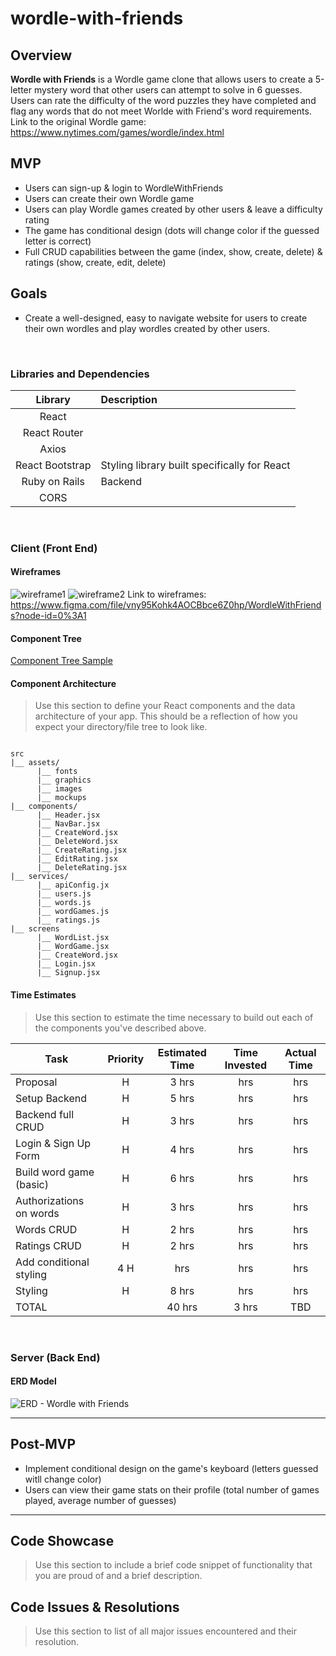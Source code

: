 # wordle-with-friends

## Overview

**Wordle with Friends** is a Wordle game clone that allows users to create a 5-letter mystery word that other users can attempt to solve in 6 guesses. Users can rate the difficulty of the word puzzles they have completed and flag any words that do not meet Worlde with Friend's word requirements. 
Link to the original Wordle game: https://www.nytimes.com/games/wordle/index.html
<br>

## MVP
- Users can sign-up & login to WordleWithFriends
- Users can create their own Wordle game 
- Users can play Wordle games created by other users & leave a difficulty rating
- The game has conditional design (dots will change color if the guessed letter is correct)
- Full CRUD capabilities between the game (index, show, create, delete) & ratings (show, create, edit, delete)

## Goals
- Create a well-designed, easy to navigate website for users to create their own wordles and play wordles created by other users. 

<br>

### Libraries and Dependencies

|     Library      | Description                                |
| :--------------: | :----------------------------------------- |
|      React       | |
|   React Router   | |
|   Axios          |  |
| React Bootstrap  | Styling library built specifically for React|
|    Ruby on Rails | Backend |
|    CORS          |  |

<br>

### Client (Front End)

#### Wireframes

![wireframe1](https://user-images.githubusercontent.com/91965654/155563100-bcc1e30d-0399-43e1-9e5b-91155edb03ed.png)
![wireframe2](https://user-images.githubusercontent.com/91965654/155563104-9df77f90-1afd-4a31-8d29-2fb8a41edc7c.png)
Link to wireframes: https://www.figma.com/file/vny95Kohk4AOCBbce6Z0hp/WordleWithFriends?node-id=0%3A1

#### Component Tree

[Component Tree Sample](https://gist.git.generalassemb.ly/davidtwhitlatch/414107e2560ae0bb65e233570f2fe056#file-component-tree-png)

#### Component Architecture

> Use this section to define your React components and the data architecture of your app. This should be a reflection of how you expect your directory/file tree to look like. 

``` structure

src
|__ assets/
      |__ fonts
      |__ graphics
      |__ images
      |__ mockups
|__ components/
      |__ Header.jsx
      |__ NavBar.jsx
      |__ CreateWord.jsx
      |__ DeleteWord.jsx
      |__ CreateRating.jsx
      |__ EditRating.jsx
      |__ DeleteRating.jsx
|__ services/
      |__ apiConfig.jx
      |__ users.js
      |__ words.js
      |__ wordGames.js
      |__ ratings.js
|__ screens
      |__ WordList.jsx
      |__ WordGame.jsx
      |__ CreateWord.jsx
      |__ Login.jsx
      |__ Signup.jsx

```

#### Time Estimates

> Use this section to estimate the time necessary to build out each of the components you've described above.

| Task                | Priority | Estimated Time | Time Invested | Actual Time |
| ------------------- | :------: | :------------: | :-----------: | :---------: |
| Proposal            |    H     |      3 hrs      |      hrs     |     hrs    |
| Setup  Backend      |    H     |      5 hrs      |      hrs     |     hrs    |
| Backend full CRUD   |    H     |      3 hrs      |      hrs     |     hrs    |
| Login & Sign Up Form|    H     |      4 hrs      |      hrs     |     hrs    |
| Build word game (basic)    |    H     |      6 hrs      |      hrs     |     hrs    |
| Authorizations on words|    H     |      3 hrs      |      hrs     |     hrs    |
| Words CRUD    |    H     |      2 hrs      |      hrs     |     hrs    |
| Ratings CRUD    |    H     |      2 hrs      |      hrs     |     hrs    |
| Add conditional styling    |    4 H     |      hrs      |      hrs     |     hrs    |
| Styling             |    H     |     8 hrs      |      hrs     |     hrs    |
| TOTAL               |          |     40 hrs      |     3 hrs     |     TBD     |

<br>

### Server (Back End)

#### ERD Model
![ERD - Wordle with Friends](https://user-images.githubusercontent.com/91965654/155542070-6e7add24-e88b-4539-9ac5-a376b394de39.png)
<br>

***

## Post-MVP
- Implement conditional design on the game's keyboard (letters guessed witll change color)
- Users can view their game stats on their profile (total number of games played, average number of guesses)

***

## Code Showcase

> Use this section to include a brief code snippet of functionality that you are proud of and a brief description.

## Code Issues & Resolutions

> Use this section to list of all major issues encountered and their resolution.



